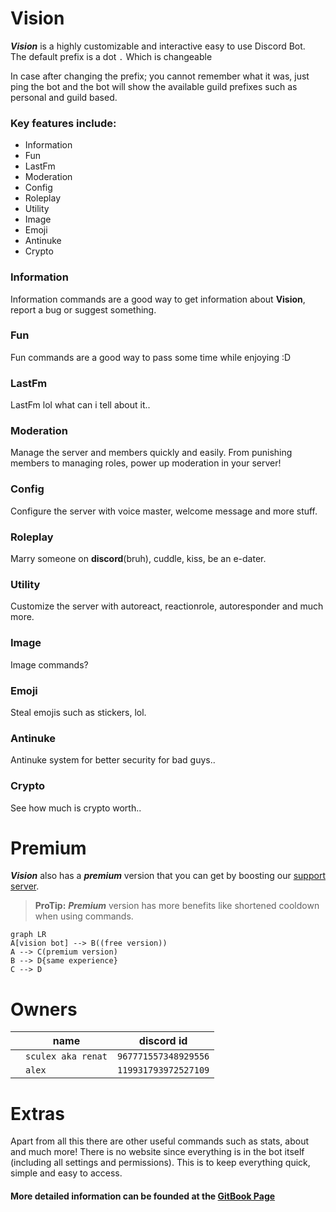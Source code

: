 # Vision

***Vision*** is a highly customizable and interactive easy to use Discord Bot.  
The default prefix is a dot `.` Which is changeable  
  

In case after changing the prefix; you cannot remember what it was, just ping the bot and the bot will show the available guild prefixes such as personal and guild based.


### Key features include:

-   Information
-   Fun
-   LastFm
-   Moderation
-   Config
-   Roleplay
-   Utility
-    Image
-   Emoji
-   Antinuke
-   Crypto

### Information

Information commands are a good way to get information about **Vision**, report a bug or suggest something.

### Fun

Fun commands are a good way to pass some time while enjoying :D

### LastFm

LastFm lol what can i tell about it..

### Moderation

Manage the server and members quickly and easily. From punishing members to managing roles, power up moderation in your server!

### Config

Configure the server with voice master, welcome message and more stuff.

### Roleplay

Marry someone on **discord**(bruh), cuddle, kiss, be an e-dater.

### Utility

Customize the server with autoreact, reactionrole, autoresponder and much more.

### Image

Image commands?

### Emoji

Steal emojis such as stickers, lol.

### Antinuke

Antinuke system for better security for bad guys..

### Crypto

See how much is crypto worth..

# Premium 

***Vision*** also has a **_premium_** version that you can get by boosting our [support server](https://discord.gg/RTWSgYyHcx).

>  **ProTip:** **_Premium_** version has more benefits like shortened cooldown when using commands.

```mermaid
graph LR
A[vision bot] --> B((free version))
A --> C(premium version)
B --> D{same experience}
C --> D
```


# Owners
|                |name|                      discord id|
|----------------|-------------------------------|-----------------------------|
||`sculex aka renat`            |`967771557348929556`            |
||`alex`            |`119931793972527109`        

    
# Extras
Apart from all this there are other useful commands such as stats, about and much more! There is no website since everything is in the bot itself (including all settings and permissions). This is to keep everything quick, simple and easy to access.

#### More detailed information can be founded at the [GitBook Page](https://visdocs.hood.baby/bot/embed-code-variables)
